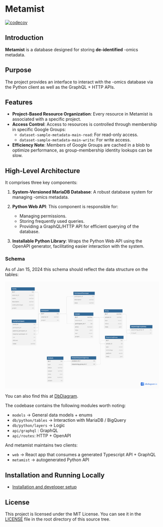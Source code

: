 # Metamist

[![codecov](https://codecov.io/gh/populationgenomics/metamist/branch/dev/graph/badge.svg?token=OI3XZYR9HK)](https://codecov.io/gh/populationgenomics/metamist)


## Introduction

**Metamist** is a database designed for storing **de-identified** -omics metadata.

## Purpose

The project provides an interface to interact with the -omics database via the Python client as well as the GraphQL + HTTP APIs.

## Features

- **Project-Based Resource Organization**: Every resource in Metamist is associated with a specific project.
- **Access Control**: Access to resources is controlled through membership in specific Google Groups:
  - `dataset-sample-metadata-main-read`: For read-only access.
  - `dataset-sample-metadata-main-write`: For write access.
- **Efficiency Note**: Members of Google Groups are cached in a blob to optimize performance, as group-membership identity lookups can be slow.

## High-Level Architecture

It comprises three key components:

1. **System-Versioned MariaDB Database**: A robust database system for managing -omics metadata.

2. **Python Web API**: This component is responsible for:
   - Managing permissions.
   - Storing frequently used queries.
   - Providing a GraphQL/HTTP API for efficient querying of the database.

3. **Installable Python Library**: Wraps the Python Web API using the OpenAPI generator, facilitating easier interaction with the system.

### Schema

As of Jan 15, 2024 this schema should reflect the data structure on the tables:

![Database Structure](resources/2024-01-15_db-diagram.png)

You can also find this at [DbDiagram](https://dbdiagram.io/d/Metamist-Schema-v6-6-2-65a48ac7ac844320aee60d16).

The codebase contains the following modules worth noting:

- `models` -> General data models + enums
- `db/python/tables` -> Interaction with MariaDB / BigQuery
- `db/python/layers` -> Logic
- `api/graphql` : GraphQL
- `api/routes`: HTTP + OpenAPI

And metamist maintains two clients:

- `web`  -> React app that consumes a generated Typescript API + GraphQL
- `metamist` -> autogenerated Python API

## Installation and Running Locally

- [Installation and developer setup](docs/installation.md)

## License

This project is licensed under the MIT License. You can see it in the [LICENSE](LICENSE) file in the root directory of this source tree.
